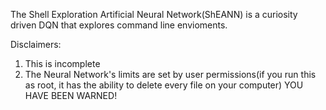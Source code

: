 The Shell Exploration Artificial Neural Network(ShEANN) is a curiosity driven DQN that explores command line envioments.

Disclaimers:
1. This is incomplete
2. The Neural Network's limits are set by user permissions(if you run this as root, it has the ability to delete every file on your computer)
YOU HAVE BEEN WARNED!
